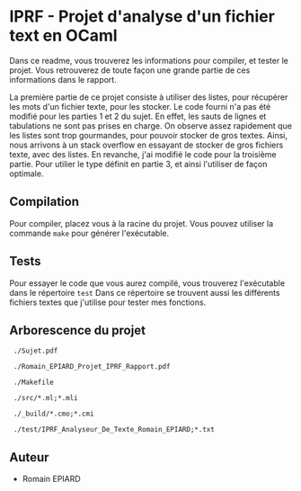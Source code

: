 # IPRF - Projet d'analyse d'un fichier text en OCaml

Dans ce readme, vous trouverez les informations pour compiler, et tester le projet.
Vous retrouverez de toute façon une grande partie de ces informations dans le rapport.

La première partie de ce projet consiste à utiliser des listes, pour récupérer les mots d'un fichier texte, pour les stocker.
Le code fourni n'a pas été modifié pour les parties 1 et 2 du sujet. En effet, les sauts de lignes et tabulations ne sont pas prises en charge.
On observe assez rapidement que les listes sont trop gourmandes, pour pouvoir stocker de gros textes. Ainsi, nous arrivons à un stack overflow en essayant de stocker de gros fichiers texte, avec des listes.
En revanche, j'ai modifié le code pour la troisième partie. Pour utilier le type définit en partie 3, et ainsi l'utiliser de façon optimale.

## Compilation

Pour compiler, placez vous à la racine du projet.
Vous pouvez utiliser la commande ```make``` pour générer l'exécutable.

## Tests

Pour essayer le code que vous aurez compilé, vous trouverez l'exécutable dans le répertoire ```test```
Dans ce répertoire se trouvent aussi les différents fichiers textes que j'utilise pour tester mes fonctions.

## Arborescence du projet
```
 ./Sujet.pdf
 
 ./Romain_EPIARD_Projet_IPRF_Rapport.pdf
 
 ./Makefile
 
 ./src/*.ml;*.mli
 
 ./_build/*.cmo;*.cmi
 
 ./test/IPRF_Analyseur_De_Texte_Romain_EPIARD;*.txt
```
## Auteur
- Romain EPIARD